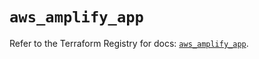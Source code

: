 # `aws_amplify_app`

Refer to the Terraform Registry for docs: [`aws_amplify_app`](https://registry.terraform.io/providers/hashicorp/aws/5.89.0/docs/resources/amplify_app).
